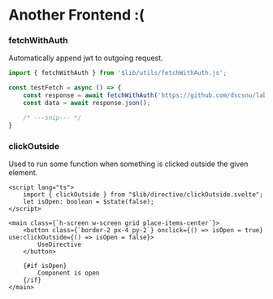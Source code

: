 # Another Frontend :(

### fetchWithAuth
Automatically append jwt to outgoing request.
```ts
import { fetchWithAuth } from '$lib/utils/fetchWithAuth.js';

const testFetch = async () => {
    const response = await fetchWithAuth('https://github.com/dscsnu/labyrinth-2025');
    const data = await response.json();

    /* ---snip--- */
}
```


### clickOutside
Used to run some function when something is clicked outside the given element.
```svelte
<script lang="ts">
    import { clickOutside } from "$lib/directive/clickOutside.svelte";
    let isOpen: boolean = $state(false);
</script>

<main class={`h-screen w-screen grid place-items-center`}>
    <button class={`border-2 px-4 py-2`} onclick={() => isOpen = true} use:clickOutside={() => isOpen = false}>
        UseDirective
    </button>

    {#if isOpen}
        Component is open
    {/if}
</main>
```